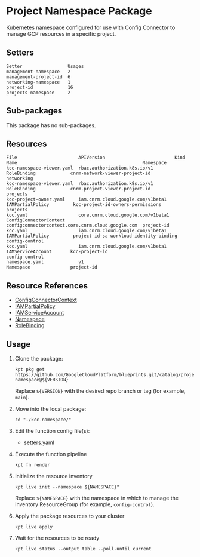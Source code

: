 # Project Namespace Package

Kubernetes namespace configured for use with Config Connector to manage GCP
resources in a specific project.

## Setters

```
Setter                 Usages
management-namespace   2
management-project-id  6
networking-namespace   1
project-id             16
projects-namespace     2
```

## Sub-packages

This package has no sub-packages.

## Resources

```
File                       APIVersion                          Kind                    Name                                               Namespace
kcc-namespace-viewer.yaml  rbac.authorization.k8s.io/v1        RoleBinding             cnrm-network-viewer-project-id                     networking
kcc-namespace-viewer.yaml  rbac.authorization.k8s.io/v1        RoleBinding             cnrm-project-viewer-project-id                     projects
kcc-project-owner.yaml     iam.cnrm.cloud.google.com/v1beta1   IAMPartialPolicy         kcc-project-id-owners-permissions                  projects
kcc.yaml                   core.cnrm.cloud.google.com/v1beta1  ConfigConnectorContext  configconnectorcontext.core.cnrm.cloud.google.com  project-id
kcc.yaml                   iam.cnrm.cloud.google.com/v1beta1   IAMPartialPolicy         project-id-sa-workload-identity-binding            config-control
kcc.yaml                   iam.cnrm.cloud.google.com/v1beta1   IAMServiceAccount       kcc-project-id                                     config-control
namespace.yaml             v1                                  Namespace               project-id
```

## Resource References

- [ConfigConnectorContext](https://cloud.google.com/config-connector/docs/how-to/advanced-install#addon-configuring)
- [IAMPartialPolicy](https://cloud.google.com/config-connector/docs/reference/resource-docs/iam/iampartialpolicy)
- [IAMServiceAccount](https://cloud.google.com/config-connector/docs/reference/resource-docs/iam/iamserviceaccount)
- [Namespace](https://kubernetes.io/docs/reference/generated/kubernetes-api/v1.21/#namespace-v1-core)
- [RoleBinding](https://kubernetes.io/docs/reference/generated/kubernetes-api/v1.21/#rolebinding-v1-rbac-authorization-k8s-io)

## Usage

1.  Clone the package:
    ```
    kpt pkg get https://github.com/GoogleCloudPlatform/blueprints.git/catalog/project/kcc-namespace@${VERSION}
    ```
    Replace `${VERSION}` with the desired repo branch or tag
    (for example, `main`).

1.  Move into the local package:
    ```
    cd "./kcc-namespace/"
    ```

1.  Edit the function config file(s):
    - setters.yaml

1.  Execute the function pipeline
    ```
    kpt fn render
    ```

1.  Initialize the resource inventory
    ```
    kpt live init --namespace ${NAMESPACE}"
    ```
    Replace `${NAMESPACE}` with the namespace in which to manage
    the inventory ResourceGroup (for example, `config-control`).

1.  Apply the package resources to your cluster
    ```
    kpt live apply
    ```

1.  Wait for the resources to be ready
    ```
    kpt live status --output table --poll-until current
    ```
